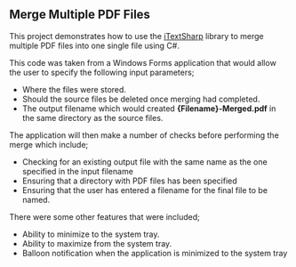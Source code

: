 ## Merge Multiple PDF Files

This project demonstrates how to use the [iTextSharp](https://www.nuget.org/packages/iTextSharp/) library to merge multiple PDF files into one single file using C#. 

This code was taken from a Windows Forms application that would allow the user to specify the following input parameters;

* Where the files were stored.
* Should the source files be deleted once merging had completed.
* The output filename which would created **{Filename}-Merged.pdf** in the same directory as the source files.

The application will then make a number of checks before performing the merge which include;

* Checking for an existing output file with the same name as the one specified in the input filename
* Ensuring that a directory with PDF files has been specified
* Ensuring that the user has entered a filename for the final file to be named. 

There were some other features that were included; 

* Ability to minimize to the system tray.
* Ability to maximize from the system tray. 
* Balloon notification when the application is minimized to the system tray



